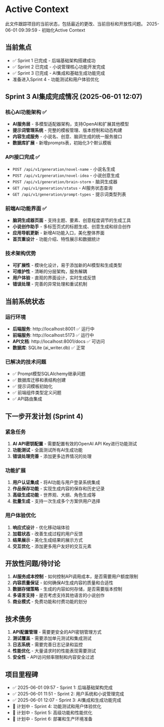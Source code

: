 # Active Context

此文件跟踪项目的当前状态，包括最近的更改、当前目标和开放性问题。
2025-06-01 09:39:59 - 初始化Active Context

## 当前焦点

* ✅ Sprint 1 已完成 - 后端基础架构搭建成功
* ✅ Sprint 2 已完成 - 小说管理核心功能开发完成
* ✅ Sprint 3 已完成 - AI集成和基础生成功能完成
* 准备进入Sprint 4 - 功能测试和用户体验优化

## Sprint 3 AI集成完成情况 (2025-06-01 12:07)

### 核心AI功能架构 ✅
* **AI服务层** - 多模型适配器架构，支持OpenAI和扩展其他模型
* **提示词管理系统** - 完整的模板管理、版本控制和动态构建
* **内容生成服务** - 小说名、创意、脑洞生成的统一服务接口
* **数据库扩展** - 新增prompts表，初始化3个默认模板

### API接口完成 ✅
* `POST /api/v1/generation/novel-name` - 小说名生成
* `POST /api/v1/generation/novel-idea` - 小说创意生成
* `POST /api/v1/generation/brain-storm` - 脑洞生成器
* `GET /api/v1/generation/status` - AI服务状态查询
* `GET /api/v1/generation/prompt-types` - 提示词类型列表

### 前端AI功能界面 ✅
* **脑洞生成器页面** - 支持主题、要素、创意程度调节的生成工具
* **小说创作助手** - 多标签页式的标题生成、创意生成和综合创作
* **应用导航更新** - 新增AI功能入口，美化整体界面
* **首页重设计** - 功能介绍、特性展示和数据统计

### 技术架构优势
* **可扩展性** - 模块化设计，易于添加新的AI模型和生成类型
* **可维护性** - 清晰的分层架构，服务解耦
* **用户体验** - 直观的界面设计，实时生成反馈
* **错误处理** - 完善的异常处理和重试机制

## 当前系统状态

### 运行环境
- **后端服务**: http://localhost:8001 ✅ 运行中
- **前端服务**: http://localhost:5173 ✅ 运行中  
- **API文档**: http://localhost:8001/docs ✅ 可访问
- **数据库**: SQLite (ai_writer.db) ✅ 正常

### 已解决的技术问题
- ✅ Prompt模型SQLAlchemy继承问题
- ✅ 数据库迁移和表结构创建
- ✅ 提示词模板初始化
- ✅ 前端组件类型定义问题
- ✅ API路由集成

## 下一步开发计划 (Sprint 4)

### 紧急任务
1. **AI API密钥配置** - 需要配置有效的OpenAI API Key进行功能测试
2. **功能测试** - 全面测试所有AI生成功能
3. **错误处理完善** - 添加更多边界情况的处理

### 功能扩展
1. **用户认证集成** - 将AI功能与用户登录系统集成
2. **作品保存功能** - 实现生成内容的保存和历史记录
3. **高级生成功能** - 世界观、大纲、角色生成等
4. **批量生成** - 支持一次生成多个方案供用户选择

### 用户体验优化
1. **响应式设计** - 优化移动端体验
2. **加载状态** - 改善生成过程的用户反馈
3. **结果展示** - 美化生成结果的展示方式
4. **交互优化** - 添加更多用户友好的交互元素

## 开放性问题/待讨论

1. **AI服务成本控制** - 如何控制API调用成本，是否需要用户额度限制
2. **内容质量保证** - 如何确保AI生成内容的质量和合适性
3. **数据存储策略** - 生成的内容如何存储，是否需要版本控制
4. **多语言支持** - 是否考虑支持其他语言的小说创作
5. **商业模式** - 免费功能和付费功能的划分

## 技术债务

1. **API配置管理** - 需要更安全的API密钥管理方式
2. **测试覆盖** - 需要添加单元测试和集成测试
3. **日志系统** - 需要完善日志记录和监控
4. **性能优化** - 大量请求时的性能表现需要测试
5. **安全性** - API访问频率限制和内容安全过滤

## 项目里程碑

- ✅ 2025-06-01 09:57 - Sprint 1: 后端基础架构完成
- ✅ 2025-06-01 11:51 - Sprint 2: 用户系统和小说管理完成  
- ✅ 2025-06-01 12:07 - Sprint 3: AI集成和生成功能完成
- 🎯 计划中 - Sprint 4: 功能测试和用户体验优化
- 🎯 计划中 - Sprint 5: 高级功能和性能优化
- 🎯 计划中 - Sprint 6: 部署和生产环境准备